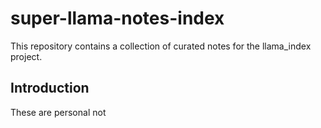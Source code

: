 # super-llama-notes-index
This repository contains a collection of curated notes for the llama_index project.

## Introduction
These are personal not